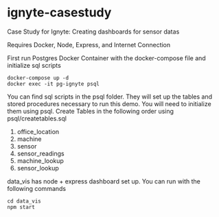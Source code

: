 # ignyte-casestudy
Case Study for Ignyte: Creating dashboards for sensor datas

Requires Docker, Node, Express, and Internet Connection

First run Postgres Docker Container with the docker-compose file and initialize sql scripts
```
docker-compose up -d
docker exec -it pg-ignyte psql
```

You can find sql scripts in the psql folder. They will set up the tables and stored procedures necessary to run this demo. You will need to initialize them using psql. Create Tables in the following order using psql/createtables.sql

1. office_location
2. machine
3. sensor
4. sensor_readings
5. machine_lookup
6. sensor_lookup


data_vis has node + express dashboard set up. You can run with the following commands
```
cd data_vis
npm start
```